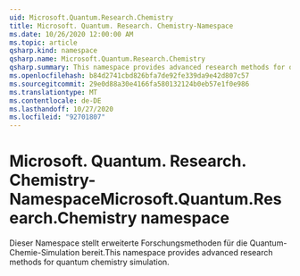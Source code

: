 ```yaml
---
uid: Microsoft.Quantum.Research.Chemistry
title: Microsoft. Quantum. Research. Chemistry-Namespace
ms.date: 10/26/2020 12:00:00 AM
ms.topic: article
qsharp.kind: namespace
qsharp.name: Microsoft.Quantum.Research.Chemistry
qsharp.summary: This namespace provides advanced research methods for quantum chemistry simulation.
ms.openlocfilehash: b84d2741cbd826bfa7de92fe339da9e42d807c57
ms.sourcegitcommit: 29e0d88a30e4166fa580132124b0eb57e1f0e986
ms.translationtype: MT
ms.contentlocale: de-DE
ms.lasthandoff: 10/27/2020
ms.locfileid: "92701807"
---
```

# <a name="microsoftquantumresearchchemistry-namespace"></a><span data-ttu-id="cd440-102">Microsoft. Quantum. Research. Chemistry-Namespace</span><span class="sxs-lookup"><span data-stu-id="cd440-102">Microsoft.Quantum.Research.Chemistry namespace</span></span>

<span data-ttu-id="cd440-103">Dieser Namespace stellt erweiterte Forschungsmethoden für die Quantum-Chemie-Simulation bereit.</span><span class="sxs-lookup"><span data-stu-id="cd440-103">This namespace provides advanced research methods for quantum chemistry simulation.</span></span>

